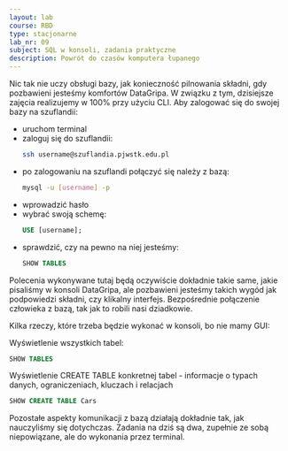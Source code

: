 ```yaml
---
layout: lab
course: RBD
type: stacjonarne
lab_nr: 09
subject: SQL w konsoli, zadania praktyczne
description: Powrót do czasów komputera łupanego
---
```


Nic tak nie uczy obsługi bazy, jak konieczność pilnowania składni, gdy pozbawieni jesteśmy komfortów DataGripa. W związku z tym, dzisiejsze zajęcia realizujemy w 100% przy użyciu CLI. Aby zalogować się do swojej bazy na szuflandii:

- uruchom terminal
- zaloguj się do szuflandii:
  ```bash
  ssh username@szuflandia.pjwstk.edu.pl
  ```
- po zalogowaniu na szuflandi połączyć się należy z bazą:
  ```bash
  mysql -u [username] -p
  ```
- wprowadzić hasło
- wybrać swoją schemę:
  ```sql
  USE [username];
  ```
- sprawdzić, czy na pewno na niej jesteśmy:
  ```sql
  SHOW TABLES
  ```

Polecenia wykonywane tutaj będą oczywiście dokładnie takie same, jakie pisaliśmy w konsoli DataGripa, ale pozbawieni jesteśmy takich wygód jak podpowiedzi składni, czy klikalny interfejs. Bezpośrednie połączenie człowieka z bazą, tak jak to robili nasi dziadkowie.

Kilka rzeczy, które trzeba będzie wykonać w konsoli, bo nie mamy GUI:

Wyświetlenie wszystkich tabel:
```sql
SHOW TABLES
```

Wyświetlenie CREATE TABLE konkretnej tabel - informacje o typach danych, ograniczeniach, kluczach i relacjach
```sql
SHOW CREATE TABLE Cars 
```

Pozostałe aspekty komunikacji z bazą działają dokładnie tak, jak nauczyliśmy się dotychczas. Zadania na dziś są dwa, zupełnie ze sobą niepowiązane, ale do wykonania przez terminal.




